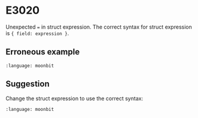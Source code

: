 # E3020

Unexpected `=` in struct expression. The correct syntax for struct expression is
`{ field: expression }`.

## Erroneous example

```{literalinclude} /sources/error_codes/E3020_error/top.mbt
:language: moonbit
```

## Suggestion

Change the struct expression to use the correct syntax:

```{literalinclude} /sources/error_codes/E3020_fixed/top.mbt
:language: moonbit
```
